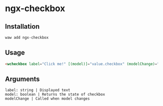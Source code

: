# ngx-checkbox

## Installation

```sh
waw add ngx-checkbox
```

## Usage
```html
<wcheckbox label="Click me!" [(model)]="value.checkbox" (modelChange)="test()" ></wcheckbox>
```

## Arguments
```
label: string | Displayed text
model: boolean | Returns the state of checkbox
modelChange | Called when model changes
```
